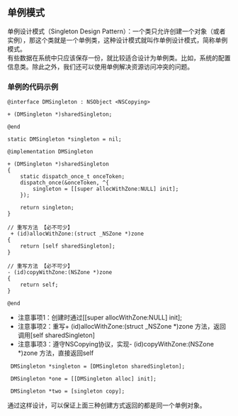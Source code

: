 ## 单例模式
单例设计模式（Singleton Design Pattern）：一个类只允许创建一个对象（或者实例），那这个类就是一个单例类，这种设计模式就叫作单例设计模式，简称单例模式。  
有些数据在系统中只应该保存一份，就比较适合设计为单例类。比如，系统的配置信息类。除此之外，我们还可以使用单例解决资源访问冲突的问题。
### 单例的代码示例
```
@interface DMSingleton : NSObject <NSCopying>

+ (DMSingleton *)sharedSingleton;

@end

static DMSingleton *singleton = nil;

@implementation DMSingleton

+ (DMSingleton *)sharedSingleton
{
    static dispatch_once_t onceToken;
    dispatch_once(&onceToken, ^{
        singleton = [[super allocWithZone:NULL] init];
    });
    
    return singleton;
}

// 重写方法 【必不可少】
 + (id)allocWithZone:(struct _NSZone *)zone
{
    return [self sharedSingleton];
}

// 重写方法 【必不可少】
- (id)copyWithZone:(NSZone *)zone
{
    return self;
}

@end
```
- 注意事项1：创建时通过[[super allocWithZone:NULL] init];
- 注意事项2：重写+ (id)allocWithZone:(struct _NSZone *)zone 方法，返回调用[self sharedSingleton]
- 注意事项3：遵守NSCopying协议，实现- (id)copyWithZone:(NSZone *)zone 方法，直接返回self
```
 DMSingleton *singleton = [DMSingleton sharedSingleton];
    
 DMSingleton *one = [[DMSingleton alloc] init];
    
 DMSingleton *two = [singleton copy];
```
通过这样设计，可以保证上面三种创建方式返回的都是同一个单例对象。
